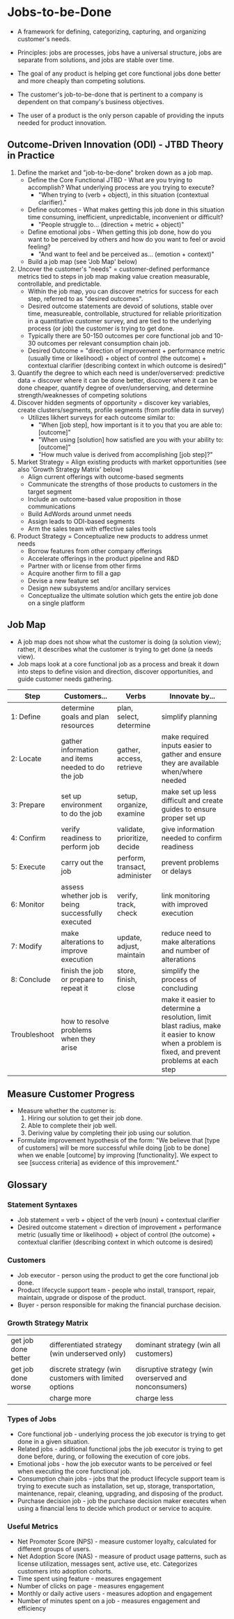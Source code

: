 # Jobs-to-be-Done

* A framework for defining, categorizing, capturing, and organizing customer's needs.
* Principles: jobs are processes, jobs have a universal structure, jobs are separate from solutions, and jobs are stable over time.
* The goal of any product is helping get core functional jobs done better and more cheaply than competing solutions.

* The customer's job-to-be-done that is pertinent to a company is dependent on that company's business objectives.
* The user of a product is the only person capable of providing the inputs needed for product innovation.

## Outcome-Driven Innovation (ODI) - JTBD Theory in Practice

1. Define the market and "job-to-be-done" broken down as a job map.
    * Define the Core Functional JTBD - What are you trying to accomplish? What underlying process are you trying to execute?
        * "When trying to (verb + object), in this situation (contextual clarifier)."
    * Define outcomes - What makes getting this job done in this situation time consuming, inefficient, unpredictable, inconvenient or difficult?
        * "People struggle to... (direction + metric + object)"
    * Define emotional jobs - When getting this job done, how do you want to be perceived by others and how do you want to feel or avoid feeling?
        * "And want to feel and be perceived as... (emotion + context)"
    * Build a job map (see 'Job Map' below)
2. Uncover the customer's "needs" = customer-defined performance metrics tied to steps in job map making value creation measurable, controllable, and predictable.
    * Within the job map, you can discover metrics for success for each step, referred to as "desired outcomes".
    * Desired outcome statements are devoid of solutions, stable over time, measureable, controllable, structured for reliable prioritization in a quantitative customer survey, and are tied to the underlying process (or job) the customer is trying to get done.
    * Typically there are 50-150 outcomes per core functional job and 10-30 outcomes per relevant consumption chain job.
    * Desired Outcome = "direction of improvement + performance metric (usually time or likelihood) + object of control (the outcome) + contextual clarifier (describing context in which outcome is desired)"
3. Quantify the degree to which each need is under/overserved: predictive data = discover where it can be done better, discover where it can be done cheaper, quantify degree of over/underserving, and determine strength/weaknesses of competing solutions
4. Discover hidden segments of opportunity = discover key variables, create clusters/segments, profile segments (from profile data in survey)
    * Utilizes likhert surveys for each outcome similar to:
        * "When [job step], how important is it to you that you are able to: [outcome]"
        * "When using [solution] how satisfied are you with your ability to: [outcome]"
        * "How much value is derived from accomplishing [job step]?"
5. Market Strategy = Align existing products with market opportunities (see also 'Growth Strategy Matrix'  below)
    * Align current offerings with outcome-based segments
    * Communicate the strengths of those products to customers in the target segment
    * Include an outcome-based value proposition in those communications
    * Build AdWords around unmet needs
    * Assign leads to ODI-based segments
    * Arm the sales team with effective sales tools
6. Product Strategy = Conceptualize new products to address unmet needs
    * Borrow features from other company offerings
    * Accelerate offerings in the product pipeline and R&D
    * Partner with or license from other firms
    * Acquire another firm to fill a gap
    * Devise a new feature set
    * Design new subsystems and/or ancillary services
    * Conceptualize the ultimate solution which gets the entire job done on a single platform

## Job Map

* A job map does not show what the customer is doing (a solution view); rather, it describes what the customer is trying to get done (a needs view).
* Job maps look at a core functional job as a process and break it down into steps to define vision and direction, discover opportunities, and guide customer needs gathering.

| Step | Customers... | Verbs | Innovate by... |
| ---- | ------------ | ----- | -------------- |
| 1: Define | determine goals and plan resources | plan, select, determine | simplify planning |
| 2: Locate | gather information and items needed to do the job | gather, access, retrieve | make required inputs easier to gather and ensure they are available when/where needed |
| 3: Prepare | set up environment to do the job | setup, organize, examine | make set up less difficult and create guides to ensure proper set up |
| 4: Confirm | verify readiness to perform job | validate, prioritize, decide | give information needed to confirm readiness |
| 5: Execute | carry out the job | perform, transact, administer | prevent problems or delays |
| 6: Monitor | assess whether job is being successfully executed | verify, track, check | link monitoring with improved execution |
| 7: Modify | make alterations to improve execution | update, adjust, maintain | reduce need to make alterations and number of alterations |
| 8: Conclude | finish the job or prepare to repeat it | store, finish, close | simplify the process of concluding |
| Troubleshoot | how to resolve problems when they arise || make it easier to determine a resolution, limit blast radius, make it easier to know when a problem is fixed, and prevent problems at each step |

## Measure Customer Progress

* Measure whether the customer is:
    1. Hiring our solution to get their job done.
    2. Able to complete their job well.
    3. Deriving value by completing their job using our solution.
* Formulate improvement hypothesis of the form: "We believe that [type of customers] will be more successful while doing [job to be done] when we enable [outcome] by improving [functionality]. We expect to see [success criteria] as evidence of this improvement."

## Glossary

### Statement Syntaxes

* Job statement = verb + object of the verb (noun) + contextual clarifier
* Desired outcome statement = direction of improvement + performance metric (usually time or likelihood) + object of control (the outcome) + contextual clarifier (describing context in which outcome is desired)

### Customers

* Job executor - person using the product to get the core functional job done.
* Product lifecycle support team - people who install, transport, repair, maintain, upgrade or dispose of the product.
* Buyer - person responsible for making the financial purchase decision.

### Growth Strategy Matrix

||||
|---|---|---|
| get job done better | differentiated strategy (win underserved only) | dominant strategy (win all customers) |
| get job done worse | discrete strategy (win customers with limited options | disruptive strategy (win overserved and nonconsumers) |
| | charge more | charge less |

### Types of Jobs

* Core functional job - underlying process the job executor is trying to get done in a given situation.
* Related jobs - additional functional jobs the job executor is trying to get done before, during, or following the execution of core jobs.
* Emotional jobs - how the job executor wants to be perceived or feel when executing the core functional job.
* Consumption chain jobs - jobs that the product lifecycle support team is trying to execute such as installation, set up, storage, transportation, maintenance, repair, cleaning, upgrading, and disposing of the product.
* Purchase decision job - job the purchase decision maker executes when using a financial lens to decide which product or service to acquire.

### Useful Metrics

* Net Promoter Score (NPS) - measure customer loyalty, calculated for different groups of users.
* Net Adoption Score (NAS) - measure of product usage patterns, such as license utilization, messages sent, active use, etc. Categorizes customers into adoption cohorts.
* Time spent using feature - measures engagement
* Number of clicks on page - measures engagement
* Monthly or daily active users - measures adoption and engagement
* Number of minutes spent on a job - measures engagement and efficiency
